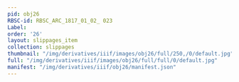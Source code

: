 ```yaml
---
pid: obj26
RBSC-id: RBSC_ARC_1817_01_02_ 023
Label:
order: '26'
layout: slippages_item
collection: slippages
thumbnail: "/img/derivatives/iiif/images/obj26/full/250,/0/default.jpg"
full: "/img/derivatives/iiif/images/obj26/full/full/0/default.jpg"
manifest: "/img/derivatives/iiif/obj26/manifest.json"
---
```

